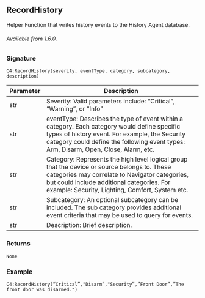 ## RecordHistory

Helper Function that writes history events to the History Agent database. 

###### Available from 1.6.0.


### Signature

`C4:RecordHistory(severity, eventType, category, subcategory, description)`


|Parameter  | Description |
| --- | --- |
| str | Severity: Valid parameters include: “Critical”, “Warning”, or “Info" |
| str | eventType: Describes the type of event within a category. Each category would define specific types of history event. For example, the Security category could define the following event types: Arm, Disarm, Open, Close, Alarm, etc. |
| str | Category: Represents the high level logical group that the device or source belongs to. These  categories may correlate to Navigator categories, but could include additional categories. For example: Security, Lighting, Comfort, System etc. |
str | Subcategory: An optional subcategory can be included. The sub category provides additional event criteria that may be used to query for events. |
| str | Description: Brief description. |


### Returns

`None`


### Example

`C4:RecordHistory(“Critical”,"Disarm”,"Security”,”Front Door”,”The front door was disarmed.")`